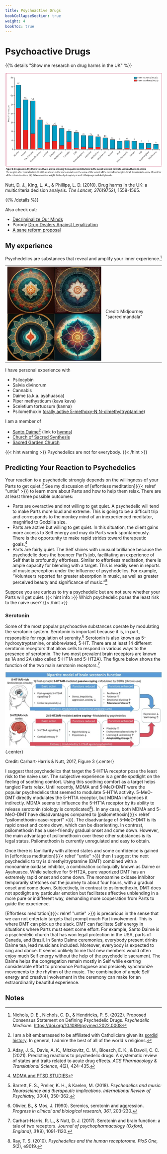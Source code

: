 ```yaml
---
title: Psychoactive Drugs
bookCollapseSection: true
weight: 4
bookToc: true
---
```


# Psychoactive Drugs

{{% details "Show me research on drug harms in the UK" %}}

![Drug harms](nutt-2010-fig2.png)

Nutt, D. J., King, L. A., & Phillips, L. D. (2010). Drug harms in the UK: a multicriteria decision analysis. *The Lancet, 376*(9752), 1558-1565.

{{% /details %}}

Also check out:
- [Decriminalize Our Minds](https://www.decriminalizeourminds.org/)
- Parody [Drug Dealers Against Legalization](https://jpritikin.github.io/ddal/)
- [A sane reform proposal](https://maps.org/criminal-legal-system-reform-healthier-society/)

## My experience

Psychedelics are substances that reveal and amplify your inner experience.[^nichols2023]

<table>
<tr>
<td>
<picture style="display: block;">
<img alt="Sacred mandala" src="sacred_mandala.webp">
</picture>
</td>
<td class='rotate'><div>Credit: Midjourney "sacred mandala"</div></td>
</tr/>
</table>

I have personal experience with

*   Psilocybin
*   Salvia divinorum
*   Cannabis
*   Daime (a.k.a. ayahuasca)
*   Piper methysticum (kava kava)
*   Sceletium tortuosum (kanna)
*   Psilomethoxin ([orally active 5-methoxy-N,N-dimethyltryptamine](https://www.youtube.com/watch?v=SeROOGFnwek))

I am a member of
- [Santo Daime](https://en.wikipedia.org/wiki/Santo_Daime)[^catholic] (link to [hymns](http://daimebooks.org))
- [Church of Sacred Synthesis](https://psilomethoxin.com/?sld=jpritikin)
- [Sacred Garden Church](https://sacredgarden.life/)

{{< hint warning >}}
Psychedelics are not for everybody.
{{< /hint >}}

## Predicting Your Reaction to Psychedelics

Your reaction to a psychedelic strongly depends on the willingness of your Parts to get quiet.[^aday2021]
See my discussion of [effortless meditation]({{< relref "untie" >}}) to learn more about Parts
and how to help them relax. There are at least three possible outcomes:
- Parts are overactive and not willing to get quiet. A psychedelic will tend to make Parts more loud and extreme. This is going to be a difficult trip and corresponds to the monkey mind of an inexperienced meditator, magnified to Godzilla size.
- Parts are active but willing to get quiet. In this situation, the client gains more access to Self energy and may do Parts work spontaneously. There is the opportunity to make rapid strides toward therapeutic goals.[^ifs-mdma]
- Parts are fairly quiet. The Self shines with unusual brilliance because the psychedelic does the bouncer Part’s job, facilitating an experience of Self that is profoundly effortless. Similar to effortless meditation, there is ample capacity for blending with a target. This is readily seen in reports of music perception under the influence of psychedelics. For example, “Volunteers reported far greater absorption in music, as well as greater perceived beauty and significance of music.”[^barrett2018]

Suppose you are curious to try a psychedelic but are not sure whether your Parts will get quiet.
{{< hint info >}}
Which psychedelic poses the least risk to the naive user?
{{< /hint >}}

### Serotonin

Some of the most popular psychoactive substances operate by modulating the serotonin system.
Serotonin is important because it is, in part, responsible for regulation of serenity.[^olivier1990]
Serotonin is also known as 5-hydroxytryptamine, or abbreviated, 5-HT.
There are at least 14 different serotonin receptors that allow cells
to respond in various ways to the presence of serotonin. The two most prevalent brain receptors
are known as 1A and 2A (also called 5-HT1A and 5-HT2A).
The figure below shows the function of the two main serotonin receptors.[^serotonin2017]

![Serotonin](serotonin.webp)
{.center}

Credit: Carhart-Harris & Nutt, 2017, Figure 3
{.center}

I suggest that psychedelics that target the 5-HT1A receptor pose the
least risk to the naive user.
The subjective experience is a gentle spotlight on the feeling of soothing comfort.
Using this soothing comfort as a target helps tangled Parts relax.
Until recently, MDMA and 5-MeO-DMT were the popular psychedelics
that seemed to modulate 5-HT1A activity.
5-MeO-DMT directly modulates the 5-HT1A receptor, but MDMA influences it indirectly.
MDMA seems to influence the 5-HT1A receptor by
its ability to release serotonin (biology is complicated[^ray2010]).
In any case, both MDMA and 5-MeO-DMT have disadvantages compared to
[psilomethoxin]({{< relref "psilomethoxin-case-report" >}}).
The disadvantage of 5-MeO-DMT is its rapid onset and come down, which can be disorienting.
In contrast, psilomethoxin has a user-friendly gradual onset and come down.
However, the main advantage of psilomethoxin over these other
substances is its legal status.
Psilomethoxin is currently unregulated and easy to obtain.

Once there is familiarity with altered states and some confidence is
gained in [effortless meditation]({{< relref "untie" >}}) then
I suggest the next psychedelic to try is dimethyltryptamine (DMT)
combined with a monoamine oxidase inhibitor,
a combination colloquially known as Daime or Ayahuasca.
While selective for 5-HT2A, pure vaporized DMT has an extremely rapid onset and come down.
The monoamine oxidase inhibitor temporarily stretches out the journey to about four hours,
with a gradual onset and come down.
Subjectively, in contrast to psilomethoxin, DMT does not spotlight any particular emotion
but facilitates affective unblending in a more pure or indifferent way,
demanding more cooperation from Parts to guide the experience.

[Effortless meditation]({{< relref "untie" >}}) is precarious in the sense that we can not entertain targets that prompt much Part involvement.
This is where DMT can pick up the slack.
DMT can facilitate Self energy in situations where Parts must exert some effort. For example, Santo Daime is a psychedelic church that has won legal protection in the USA, parts of Canada, and Brazil. In Santo Daime ceremonies, everybody present drinks Daime tea, lead musicians included. Moreover, everybody is expected to sing and dance. It seems unlikely to me that new members would often enjoy much Self energy without the help of the psychedelic sacrament. The Daime helps the congregation remain mostly in Self while exerting considerable effort to pronounce Portuguese and precisely synchronize movements to the rhythm of the music. The combination of ample Self energy and creative involvement in the ceremony can make for an extraordinarily beautiful experience.

## Notes

[^catholic]: I am a bit embarrassed to be affiliated with Catholicism given its [sordid history](https://en.wikipedia.org/wiki/Catholic_Church). In general, I admire the best of all of the world's religions.

[^serotonin2017]: Carhart-Harris, R. L., & Nutt, D. J. (2017). Serotonin and brain function: a tale of two receptors. *Journal of psychopharmacology (Oxford, England), 31*(9), 1091-1120.

[^olivier1990]: Olivier, B., & Mos, J. (1990). Serenics, serotonin and aggression. *Progress in clinical and biological research, 361*, 203-230.

[^ifs-mdma]: [MDMA and PTSD STUDIES](https://ifs-institute.com/resources/research/mdma-and-ptsd-studies)

[^barrett2018]: Barrett, F. S., Preller, K. H., & Kaelen, M. (2018). *Psychedelics and music: Neuroscience and therapeutic implications. International Review of Psychiatry, 30*(4), 350-362.

[^ray2010]: Ray, T. S. (2010). *Psychedelics and the human receptorome. PloS One, 5*(2), e9019.

[^aday2021]: Aday, J. S., Davis, A. K., Mitzkovitz, C. M., Bloesch, E. K., & Davoli, C. C. (2021). Predicting reactions to psychedelic drugs: A systematic review of states and traits related to acute drug effects. *ACS Pharmacology & Translational Science, 4*(2), 424-435.

[^nichols2023]: Nichols, D. E., Nichols, C. D., & Hendricks, P. S. (2022). Proposed Consensus Statement on Defining Psychedelic Drugs. *Psychedelic Medicine.* https://doi.org/10.1089/psymed.2022.0008
